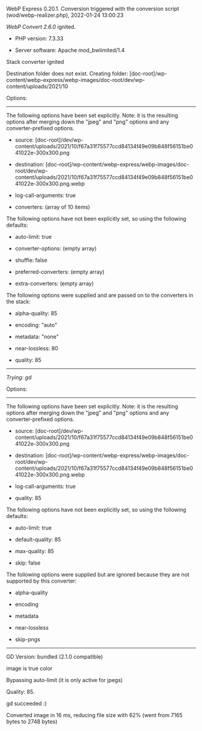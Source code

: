 WebP Express 0.20.1. Conversion triggered with the conversion script (wod/webp-realizer.php), 2022-01-24 13:00:23

*WebP Convert 2.6.0*  ignited.
- PHP version: 7.3.33
- Server software: Apache mod_bwlimited/1.4

Stack converter ignited
Destination folder does not exist. Creating folder: [doc-root]/wp-content/webp-express/webp-images/doc-root/dev/wp-content/uploads/2021/10

Options:
------------
The following options have been set explicitly. Note: it is the resulting options after merging down the "jpeg" and "png" options and any converter-prefixed options.
- source: [doc-root]/dev/wp-content/uploads/2021/10/f67a31f75577ccd84134f49e09b848f56151be041022e-300x300.png
- destination: [doc-root]/wp-content/webp-express/webp-images/doc-root/dev/wp-content/uploads/2021/10/f67a31f75577ccd84134f49e09b848f56151be041022e-300x300.png.webp
- log-call-arguments: true
- converters: (array of 10 items)

The following options have not been explicitly set, so using the following defaults:
- auto-limit: true
- converter-options: (empty array)
- shuffle: false
- preferred-converters: (empty array)
- extra-converters: (empty array)

The following options were supplied and are passed on to the converters in the stack:
- alpha-quality: 85
- encoding: "auto"
- metadata: "none"
- near-lossless: 80
- quality: 85
------------


*Trying: gd* 

Options:
------------
The following options have been set explicitly. Note: it is the resulting options after merging down the "jpeg" and "png" options and any converter-prefixed options.
- source: [doc-root]/dev/wp-content/uploads/2021/10/f67a31f75577ccd84134f49e09b848f56151be041022e-300x300.png
- destination: [doc-root]/wp-content/webp-express/webp-images/doc-root/dev/wp-content/uploads/2021/10/f67a31f75577ccd84134f49e09b848f56151be041022e-300x300.png.webp
- log-call-arguments: true
- quality: 85

The following options have not been explicitly set, so using the following defaults:
- auto-limit: true
- default-quality: 85
- max-quality: 85
- skip: false

The following options were supplied but are ignored because they are not supported by this converter:
- alpha-quality
- encoding
- metadata
- near-lossless
- skip-pngs
------------

GD Version: bundled (2.1.0 compatible)
image is true color
Bypassing auto-limit (it is only active for jpegs)
Quality: 85. 
gd succeeded :)

Converted image in 16 ms, reducing file size with 62% (went from 7165 bytes to 2748 bytes)
